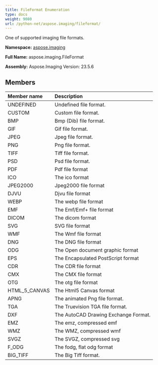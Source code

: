 ```yaml
---
title: FileFormat Enumeration
type: docs
weight: 9080
url: /python-net/aspose.imaging/fileformat/
---
```


One of supported imaging file formats.

**Namespace:** [aspose.imaging](/imaging/python-net/aspose.imaging/)

**Full Name:** aspose.imaging.FileFormat

**Assembly:**  Aspose.Imaging Version: 23.5.6

## **Members**
|**Member name**|**Description**|
| :- | :- |
|UNDEFINED|Undefined file format.|
|CUSTOM|Custom file format.|
|BMP|Bmp (Dib) file format.|
|GIF|Gif file format.|
|JPEG|Jpeg file format.|
|PNG|Png file format.|
|TIFF|Tiff file format.|
|PSD|Psd file format.|
|PDF|Pdf file format|
|ICO|The ico format|
|JPEG2000|Jpeg2000 file format|
|DJVU|Djvu file format|
|WEBP|The webp file format|
|EMF|The Emf/Emf+ file format|
|DICOM|The dicom format|
|SVG|SVG file format|
|WMF|The Wmf file format|
|DNG|The DNG file format|
|ODG|The Open document graphic format|
|EPS|The Encapsulated PostScript format|
|CDR|The CDR file format|
|CMX|The CMX file format|
|OTG|The otg file format|
|HTML_5_CANVAS|The Html5 Canvas format|
|APNG|The animated Png file format.|
|TGA|The Truevision TGA file format.|
|DXF|The AutoCAD Drawing Exchange Format.|
|EMZ|The emz, compressed emf|
|WMZ|The WMZ, compressed wmf|
|SVGZ|The SVGZ, compressed svg|
|F_ODG|The fodg, flat odg format|
|BIG_TIFF|The Big Tiff format.|
